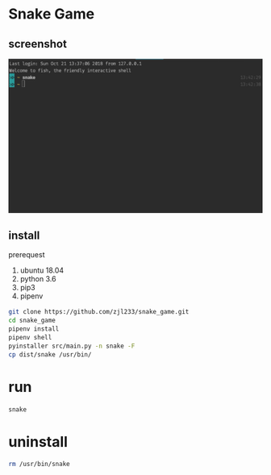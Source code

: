 # Snake Game

## screenshot

![alt screenshot](images/snake_game.gif)

## install

prerequest

1. ubuntu 18.04
2. python 3.6
3. pip3
4. pipenv

```bash
git clone https://github.com/zjl233/snake_game.git
cd snake_game
pipenv install
pipenv shell
pyinstaller src/main.py -n snake -F
cp dist/snake /usr/bin/
```

# run

```bash
snake
```

# uninstall

```bash
rm /usr/bin/snake
```

